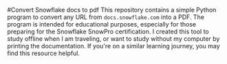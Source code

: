 #Convert Snowflake docs to pdf
This repository contains a simple Python program to convert any URL from `docs.snowflake.com` into a PDF. The program is intended for educational purposes, especially for those preparing for the Snowflake SnowPro certification. I created this tool to study offline when I am traveling, or want to study without my computer by printing the documentation. If you're on a similar learning journey, you may find this resource helpful.

